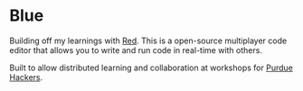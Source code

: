 # Blue

Building off my learnings with [Red](https://github.com/rayhanadev/red). This
is a open-source multiplayer code editor that allows you to write and run
code in real-time with others.

Built to allow distributed learning and collaboration at workshops for
[Purdue Hackers](https://purduehackers.com).
